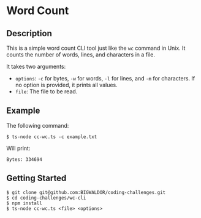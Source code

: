 # Word Count

## Description

This is a simple word count CLI tool just like the `wc` command in Unix. It counts the number of words, lines, and characters in a file.

It takes two arguments:

- `options`: `-c` for bytes, `-w` for words, `-l` for lines, and `-m` for characters. If no option is provided, it prints all values.
- `file`: The file to be read.

## Example

The following command:

```
$ ts-node cc-wc.ts -c example.txt
```

Will print:

```
Bytes: 334694
```

## Getting Started

```
$ git clone git@github.com:BIGWALDOR/coding-challenges.git
$ cd coding-challenges/wc-cli
$ npm install
$ ts-node cc-wc.ts <file> <options>
```
